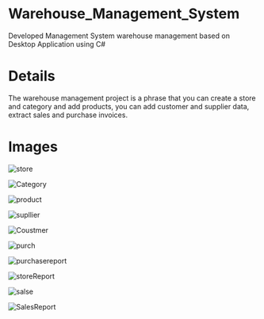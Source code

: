 # Warehouse_Management_System
Developed Management System warehouse management based on Desktop Application using C#

# Details
The warehouse management project is a phrase that you can create a store and category and add products,
you can add customer and supplier data, extract sales and purchase invoices.

# Images

![store](https://user-images.githubusercontent.com/105351178/167851509-0e319f22-8ca7-410a-bd04-c1e42f5976cd.jpg)


![Category](https://user-images.githubusercontent.com/105351178/167851530-c7d3f562-0b84-43ab-9737-10ea146b8e84.jpg)


![product](https://user-images.githubusercontent.com/105351178/167851552-11d32a35-12cd-4935-86b2-d675d43f7e04.jpg)


![supllier](https://user-images.githubusercontent.com/105351178/167851570-43b5b1a0-1a5b-4702-b81b-9a9e2e5521c0.jpg)


![Coustmer](https://user-images.githubusercontent.com/105351178/167851578-a8dbda76-ad2d-433d-945c-e4ef5fa9cc90.jpg)


![purch](https://user-images.githubusercontent.com/105351178/167851594-a1540e39-c376-4b66-9cbe-fd35cf20f544.jpg)


![purchasereport](https://user-images.githubusercontent.com/105351178/167851611-a9c1b9d6-f10c-4625-b631-766f897d496d.jpg)


![storeReport](https://user-images.githubusercontent.com/105351178/167851639-a560a7b5-925a-4c3a-b2d7-8a97efca26c5.jpg)


![salse](https://user-images.githubusercontent.com/105351178/167851653-47829f12-79a4-4699-980f-c5601e423d93.jpg)


![SalesReport](https://user-images.githubusercontent.com/105351178/167851666-266f438f-cd7f-417d-8a75-85e146ac93cc.jpg)

